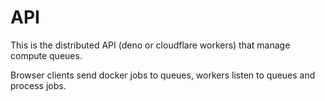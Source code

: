 # API

This is the distributed API (deno or cloudflare workers) that manage compute queues.

Browser clients send docker jobs to queues, workers listen to queues and process jobs.

## 